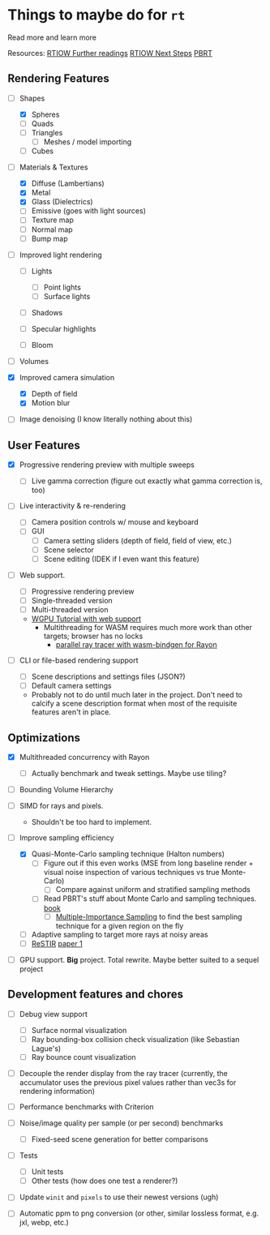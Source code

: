 # Things to maybe do for `rt`

Read more and learn more

Resources:
[RTIOW Further readings](https://github.com/RayTracing/raytracing.github.io/wiki/Further-Readings)
[RTIOW Next Steps](https://github.com/RayTracing/raytracing.github.io/wiki/Aggregation-of-Possible-Next-Steps)
[PBRT](https://pbr-book.org/4ed/Monte_Carlo_Integration)

## Rendering Features

- [ ] Shapes

  - [x] Spheres
  - [ ] Quads
  - [ ] Triangles
    - [ ] Meshes / model importing
  - [ ] Cubes

- [ ] Materials & Textures

  - [x] Diffuse (Lambertians)
  - [x] Metal
  - [x] Glass (Dielectrics)
  - [ ] Emissive (goes with light sources)
  - [ ] Texture map
  - [ ] Normal map
  - [ ] Bump map

- [ ] Improved light rendering

  - [ ] Lights

    - [ ] Point lights
    - [ ] Surface lights

  - [ ] Shadows
  - [ ] Specular highlights
  - [ ] Bloom

- [ ] Volumes

- [x] Improved camera simulation

  - [x] Depth of field
  - [x] Motion blur

- [ ] Image denoising (I know literally nothing about this)

## User Features

- [x] Progressive rendering preview with multiple sweeps

  - [ ] Live gamma correction (figure out exactly what gamma correction is, too)

- [ ] Live interactivity & re-rendering

  - [ ] Camera position controls w/ mouse and keyboard
  - [ ] GUI
    - [ ] Camera setting sliders (depth of field, field of view, etc.)
    - [ ] Scene selector
    - [ ] Scene editing (IDEK if I even want this feature)

- [ ] Web support.

  - [ ] Progressive rendering preview
  - [ ] Single-threaded version
  - [ ] Multi-threaded version
  - [WGPU Tutorial with web support](https://sotrh.github.io/learn-wgpu/beginner/tutorial1-window/#the-code)
    - Multithreading for WASM requires much more work than other targets; browser has no locks
      - [parallel ray tracer with wasm-bindgen for Rayon](https://rustwasm.github.io/docs/wasm-bindgen/examples/raytrace.html)

- [ ] CLI or file-based rendering support
  - [ ] Scene descriptions and settings files (JSON?)
  - [ ] Default camera settings
  - Probably not to do until much later in the project. Don't need to calcify a scene description format when most of the requisite features aren't in place.

## Optimizations

- [x] Multithreaded concurrency with Rayon

  - [ ] Actually benchmark and tweak settings. Maybe use tiling?

- [ ] Bounding Volume Hierarchy

- [ ] SIMD for rays and pixels.

  - Shouldn't be too hard to implement.

- [ ] Improve sampling efficiency

  - [x] Quasi-Monte-Carlo sampling technique (Halton numbers)
    - [ ] Figure out if this even works (MSE from long baseline render + visual noise inspection of various techniques vs true Monte-Carlo)
      - [ ] Compare against uniform and stratified sampling methods
    - [ ] Read PBRT's stuff about Monte Carlo and sampling techniques. [book](https://pbr-book.org/4ed/Monte_Carlo_Integration/Improving_Efficiency)
      - [ ] [Multiple-Importance Sampling](https://pbr-book.org/4ed/Monte_Carlo_Integration/Improving_Efficiency#MultipleImportanceSampling) to find the best sampling technique for a given region on the fly
  - [ ] Adaptive sampling to target more rays at noisy areas
  - [ ] [ReSTIR](https://www.youtube.com/watch?v=gsZiJeaMO48) [paper 1](https://d1qx31qr3h6wln.cloudfront.net/publications/ReSTIR%20GI.pdf)

- [ ] GPU support. **Big** project. Total rewrite. Maybe better suited to a sequel project

## Development features and chores

- [ ] Debug view support

  - [ ] Surface normal visualization
  - [ ] Ray bounding-box collision check visualization (like Sebastian Lague's)
  - [ ] Ray bounce count visualization

- [ ] Decouple the render display from the ray tracer (currently, the accumulator uses the previous pixel values rather than vec3s for rendering information)

- [ ] Performance benchmarks with Criterion

- [ ] Noise/image quality per sample (or per second) benchmarks

  - [ ] Fixed-seed scene generation for better comparisons

- [ ] Tests

  - [ ] Unit tests
  - [ ] Other tests (how does one test a renderer?)

- [ ] Update `winit` and `pixels` to use their newest versions (ugh)

- [ ] Automatic ppm to png conversion (or other, similar lossless format, e.g. jxl, webp, etc.)
